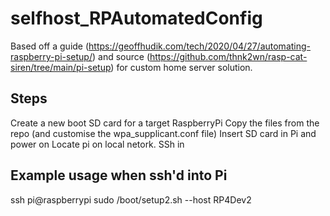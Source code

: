 # selfhost_RPAutomatedConfig


Based off a guide (https://geoffhudik.com/tech/2020/04/27/automating-raspberry-pi-setup/) and source (https://github.com/thnk2wn/rasp-cat-siren/tree/main/pi-setup) for custom home server solution. 


## Steps

Create a new boot SD card for a target RaspberryPi 
Copy the files from the repo (and customise the wpa_supplicant.conf file)
Insert SD card in Pi and power on
Locate pi on local netork. 
SSh in

## Example usage when ssh'd into Pi

ssh pi@raspberrypi
sudo /boot/setup2.sh --host RP4Dev2
